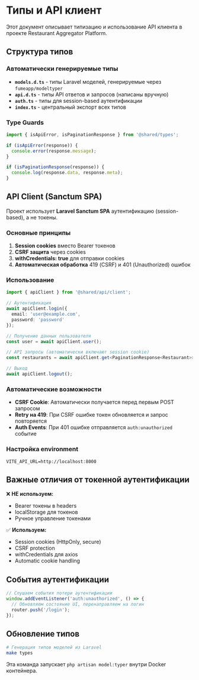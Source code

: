 # Типы и API клиент

Этот документ описывает типизацию и использование API клиента в проекте Restaurant Aggregator Platform.

## Структура типов

### Автоматически генерируемые типы

- **`models.d.ts`** - типы Laravel моделей, генерируемые через `fumeapp/modeltyper`
- **`api.d.ts`** - типы API ответов и запросов (написаны вручную)
- **`auth.ts`** - типы для session-based аутентификации
- **`index.ts`** - центральный экспорт всех типов

### Type Guards

```typescript
import { isApiError, isPaginationResponse } from '@shared/types';

if (isApiError(response)) {
  console.error(response.message);
}

if (isPaginationResponse(response)) {
  console.log(response.data, response.meta);
}
```

## API Client (Sanctum SPA)

Проект использует **Laravel Sanctum SPA** аутентификацию (session-based), а не токены.

### Основные принципы

1. **Session cookies** вместо Bearer токенов
2. **CSRF защита** через cookies
3. **withCredentials: true** для отправки cookies
4. **Автоматическая обработка** 419 (CSRF) и 401 (Unauthorized) ошибок

### Использование

```typescript
import { apiClient } from '@shared/api/client';

// Аутентификация
await apiClient.login({ 
  email: 'user@example.com', 
  password: 'password' 
});

// Получение данных пользователя
const user = await apiClient.user();

// API запросы (автоматически включают session cookie)
const restaurants = await apiClient.get<PaginationResponse<Restaurant>>('/api/restaurants');

// Выход
await apiClient.logout();
```

### Автоматические возможности

- **CSRF Cookie**: Автоматически получается перед первым POST запросом
- **Retry на 419**: При CSRF ошибке токен обновляется и запрос повторяется
- **Auth Events**: При 401 ошибке отправляется `auth:unauthorized` событие

### Настройка environment

```env
VITE_API_URL=http://localhost:8000
```

## Важные отличия от токенной аутентификации

❌ **НЕ используем:**
- Bearer токены в headers
- localStorage для токенов
- Ручное управление токенами

✅ **Используем:**
- Session cookies (HttpOnly, secure)
- CSRF protection
- withCredentials для axios
- Automatic cookie handling

## События аутентификации

```typescript
// Слушаем события потери аутентификации
window.addEventListener('auth:unauthorized', () => {
  // Обновляем состояние UI, перенаправляем на логин
  router.push('/login');
});
```

## Обновление типов

```bash
# Генерация типов моделей из Laravel
make types
```

Эта команда запускает `php artisan model:typer` внутри Docker контейнера. 